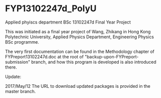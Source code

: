 # FYP13102247d_PolyU
Applied phyiscs department BSc 13102247d Final Year Project

This was initiated as a final year project of Wang, Zhikang in Hong Kong Polytechnic University, Applied Physics Department, Engineering Physics BSc programme.

The very first documentation can be found in the Methodology chapter of FYPreport13102247d.doc at the root of "backup-upon-FYPreport-submission" branch, and how this program is developed is also introduced there.


Update:

2017/May/12
The URL to download updated packages is provided in the master branch.
